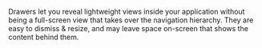 Drawers let you reveal lightweight views inside your application without being a full-screen view that takes over the navigation hierarchy. They are easy to dismiss & resize, and may leave space on-screen that shows the content behind them.

<!-- Drawers and action sheets are similar, revealing themselves from the bottom or the top of the screen, usually revealing a simpler set of commands or options. -->
